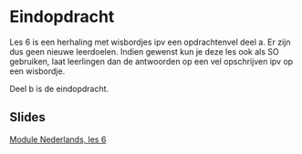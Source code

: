 # Eindopdracht

Les 6 is een herhaling met wisbordjes ipv een opdrachtenvel deel a. Er zijn dus geen nieuwe leerdoelen. Indien gewenst kun je deze les ook als SO gebruiken, laat leerlingen dan de antwoorden op een vel opschrijven ipv op een wisbordje.

Deel b is de eindopdracht.

## Slides

[Module Nederlands, les 6](https://slides.com/felienne/pidk-m1-l6a)
